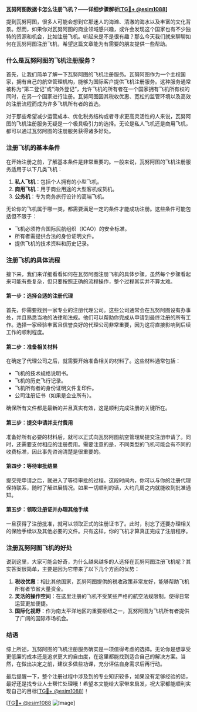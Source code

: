 **瓦努阿图数据卡怎么注册飞机？——详细步骤解析[[TG💪+ @esim1088](https://t.me/s/esim1088)]**

提到瓦努阿图，很多人可能会想到它那迷人的海滩、清澈的海水以及丰富的文化背景。然而，如果你对瓦努阿图的商业领域感兴趣，或许会发现这个国家也有不少独特的资源和机会，比如注册飞机。听起来是不是很有趣？那么今天我们就来聊聊如何在瓦努阿图注册飞机，希望这篇文章能为有需要的朋友提供一些帮助。

### 什么是瓦努阿图的飞机注册服务？

首先，让我们简单了解一下瓦努阿图的飞机注册服务。瓦努阿图作为一个主权国家，拥有自己的航空管理机构，能够为国际客户提供飞机注册服务。这种服务通常被称为“第二登记”或“海外登记”，允许飞机的所有者在一个国家拥有飞机所有权的同时，在另一个国家进行注册。瓦努阿图因其税收优惠、宽松的监管环境以及高效的注册流程而成为许多飞机所有者的首选。

对于那些希望减少运营成本、优化税务结构或者寻求更高灵活性的人来说，瓦努阿图的飞机注册服务无疑是一个极具吸引力的选择。无论是私人飞机还是商用飞机，都可以通过瓦努阿图的注册服务获得诸多好处。

### 注册飞机的基本条件

在开始注册之前，了解基本条件是非常重要的。一般来说，瓦努阿图的飞机注册服务适用于以下几类飞机：

1. **私人飞机**：包括个人拥有的小型飞机。
2. **商用飞机**：用于商业用途的大型客机或货机。
3. **公务机**：专为商务旅行设计的高端飞机。

无论你的飞机属于哪一类，都需要满足一定的条件才能成功注册。这些条件可能包括但不限于：

- 飞机必须符合国际民航组织（ICAO）的安全标准。
- 所有者需提供合法的身份证明文件。
- 提供飞机的技术资料和历史记录。

### 注册飞机的具体流程

接下来，我们来详细看看如何在瓦努阿图注册飞机的具体步骤。虽然每个步骤看起来可能有些复杂，但只要按照正确的流程操作，整个过程其实并不算太难。

#### 第一步：选择合适的注册代理

首先，你需要找到一家专业的注册代理公司。这些公司通常会在瓦努阿图设有办事处，并且熟悉当地的法律和法规。他们可以帮助你完成从申请到最终注册的所有工作。选择一家经验丰富且信誉良好的代理公司非常重要，因为这将直接影响到后续工作的顺利程度。

#### 第二步：准备相关材料

在确定了代理公司之后，就需要开始准备相关的材料了。这些材料通常包括：

- 飞机的技术规格说明书。
- 飞机的历史飞行记录。
- 飞机所有者的身份证明文件复印件。
- 公司注册证书（如果是企业所有）。

确保所有文件都是最新的并且真实有效，这是顺利完成注册的关键所在。

#### 第三步：提交申请并支付费用

准备好所有必要的材料后，就可以正式向瓦努阿图航空管理局提交注册申请了。同时，还需要支付相应的注册费用。需要注意的是，不同类型的飞机可能会有不同的收费标准，因此事先咨询清楚是很重要的。

#### 第四步：等待审批结果

提交完申请之后，就进入了等待审批的过程。这段时间内，你可以与你的注册代理保持联系，随时了解进展情况。如果一切顺利的话，大约几周之内就能收到批准通知。

#### 第五步：领取注册证并办理其他手续

一旦获得了注册批准，就可以领取正式的注册证书了。此时，别忘了还要办理相关的保险手续以及其他必要的文件。只有这样，你的飞机才算真正完成了注册程序。

### 注册瓦努阿图飞机的好处

说到这里，大家可能会好奇，为什么越来越多的人选择在瓦努阿图注册飞机呢？其实答案很简单，主要是因为它带来了以下几个方面的优势：

1. **税收优惠**：相比其他国家，瓦努阿图提供的税收政策非常友好，能够帮助飞机所有者节省大量资金。
2. **灵活的操作空间**：在这里注册的飞机不受某些严格的航空法规限制，使得日常运营更加便捷。
3. **国际化视野**：作为南太平洋地区的重要枢纽之一，瓦努阿图为飞机所有者提供了广阔的国际市场机会。

### 结语

综上所述，瓦努阿图的飞机注册服务确实是一项值得考虑的选择。无论你是想享受更低廉的成本还是追求更大的自由度，在这里都能找到适合自己的解决方案。当然，在做出决定之前，建议多做些功课，充分评估自身需求后再行动。

最后提醒一下，整个注册过程中涉及到的专业知识较多，如果没有足够经验的话，最好还是找专业人士帮忙处理哦！希望本文能给大家带来启发，祝大家都能顺利实现自己的目标[[TG💪+ @esim1088](https://t.me/s/esim1088)]！

[[TG💪+ @esim1088](https://t.me/s/esim1088) ![Image](https://i.postimg.cc/4NQfJmqS/Snipaste-2025-05-13-00-14-12.png)]